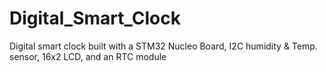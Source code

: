 # Digital_Smart_Clock
Digital smart clock built with a STM32 Nucleo Board, I2C humidity &amp; Temp. sensor, 16x2 LCD, and an RTC module
